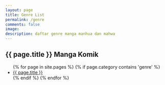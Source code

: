 ```yaml
---
layout: page
title: Genre List
permalink: /genre
comments: false
image: 
description: daftar genre manga manhua dan mahwa
---
```




<div class="bixbox bxcl epcheck">
    <div class="releases">
        <h2> {{ page.title }} Manga Komik</h2>
    </div>
    <div class="eplister" id="chapterlist">
   <ul>
        {% for page in site.pages %}
        {% if page.category contains 'genre' %}			
            <li data-num="1.1">
                <div class="chbox">
                    <div class="eph-num">
                        <a href="{{ page.url }}/">
                            <span class="chapternum">{{ page.title }}</span>                            
                        </a>
                    </div>
                </div>
            </li>
        {% endif %}
        {% endfor %}            
        </ul>
   </div>
</div>